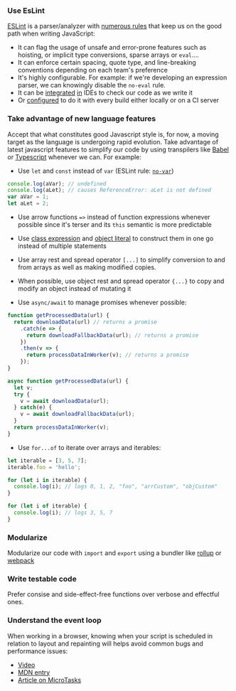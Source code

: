 
### Use EsLint

[ESLint]((http://eslint.org/)) is a parser/analyzer with [numerous rules](http://eslint.org/docs/rules/) that keep us on the good path when writing JavaScript:

- It can flag the usage of unsafe and error-prone features such as hoisting, or implicit type conversions, sparse arrays or `eval`....
- It can enforce certain spacing, quote type, and line-breaking conventions depending on each team's preference
- It's highly configurable. For example: if we're developing an expression parser, we can knowingly disable the `no-eval` rule.
- It can be [integrated](https://marketplace.visualstudio.com/items?itemName=dbaeumer.vscode-eslint) [in](http://www.sublimelinter.com/en/latest/) IDEs to check our code as we write it
- Or [configured](https://github.com/MoOx/eslint-loader) to do it with every build either locally or on a CI server

### Take advantage of new language features
Accept that what constitutes good Javascript style is, for now, a moving target as the language is undergoing rapid evolution.
Take advantage of latest javascript features to simplify our code by using transpilers like [Babel](http://babeljs.io/) or [Typescript](https://www.typescriptlang.org/) whenever we can. For example:

- Use `let` and `const` instead of `var` (ESLint rule: [`no-var`](http://eslint.org/docs/rules/no-var))
```js
console.log(aVar); // undefined
console.log(aLet); // causes ReferenceError: aLet is not defined
var aVar = 1;
let aLet = 2;
```

- Use arrow functions `=>` instead of function expressions whenever possible since it's terser and its `this` semantic is more predictable

- Use [class expression](https://developer.mozilla.org/en-US/docs/Web/JavaScript/Reference/Operators/class) and [object literal](https://developer.mozilla.org/en-US/docs/Web/JavaScript/Reference/Operators/Object_initializer) to construct them in one go instead of multiple statements 

- Use array rest and spread operator `[...]` to simplify conversion to and from arrays as well as making modified copies.

- When possible, use object rest and spread operator `{...}` to copy and modify an object instead of mutating it


- Use `async/await` to manage promises whenever possible:

```js
function getProcessedData(url) {
  return downloadData(url) // returns a promise
    .catch(e => {
      return downloadFallbackData(url); // returns a promise
    })
    .then(v => {
      return processDataInWorker(v); // returns a promise
    });
}
```

```js
async function getProcessedData(url) {
  let v;
  try {
    v = await downloadData(url); 
  } catch(e) {
    v = await downloadFallbackData(url);
  }
  return processDataInWorker(v);
}
```

- Use `for...of` to iterate over arrays and iterables:

```js
let iterable = [3, 5, 7];
iterable.foo = 'hello';

for (let i in iterable) {
  console.log(i); // logs 0, 1, 2, "foo", "arrCustom", "objCustom"
}

for (let i of iterable) {
  console.log(i); // logs 3, 5, 7
}
```

### Modularize

Modularize our code with `import` and `export` using a bundler like [rollup](https://rollupjs.org/) or [webpack](https://webpack.js.org/)

### Write testable code

Prefer consise and side-effect-free functions over verbose and effectful ones.

### Understand the event loop

When working in a browser, knowing when your script is scheduled in relation to layout and repainting will helps avoid common bugs and performance issues:

- [Video](https://www.youtube.com/watch?v=8aGhZQkoFbQ)
- [MDN entry](https://developer.mozilla.org/en/docs/Web/JavaScript/EventLoop/)
- [Article on MicroTasks](https://jakearchibald.com/2015/tasks-microtasks-queues-and-schedules/)

